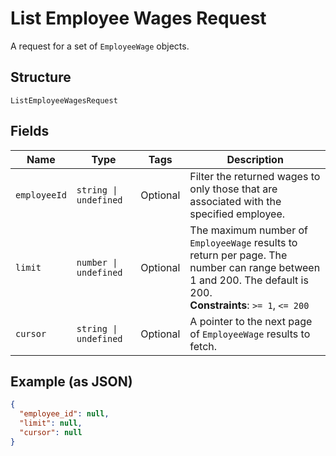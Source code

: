 
# List Employee Wages Request

A request for a set of `EmployeeWage` objects.

## Structure

`ListEmployeeWagesRequest`

## Fields

| Name | Type | Tags | Description |
|  --- | --- | --- | --- |
| `employeeId` | `string \| undefined` | Optional | Filter the returned wages to only those that are associated with the specified employee. |
| `limit` | `number \| undefined` | Optional | The maximum number of `EmployeeWage` results to return per page. The number can range between<br>1 and 200. The default is 200.<br>**Constraints**: `>= 1`, `<= 200` |
| `cursor` | `string \| undefined` | Optional | A pointer to the next page of `EmployeeWage` results to fetch. |

## Example (as JSON)

```json
{
  "employee_id": null,
  "limit": null,
  "cursor": null
}
```

